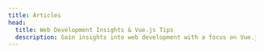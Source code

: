 ```yaml
---
title: Articles
head:
  title: Web Development Insights & Vue.js Tips
  description: Gain insights into web development with a focus on Vue.js, discover industry trends, and pick up valuable tips to enhance your skill set.
---
```

